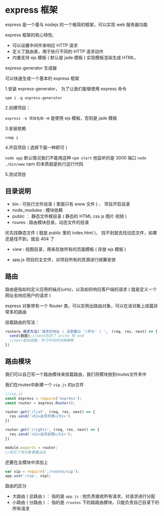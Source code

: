 # express 框架

express 是一个基与 nodejs 的一个极简的框架，可以实现 web 服务器功能

express 框架的核心特性;

- 可以设置中间件来响应 HTTP 请求
- 定义了路由表，用于执行不同的 HTTP 请求动作
- 内置支持 ejs 模板 ( 默认是 jade 模板 ) 实现模板渲染生成 HTML、

express-generator 生成器

可以快速生成一个基本的 express 框架

1.安装 express-generator， 为了让我们能够使用 express 命令

`npm i -g express-generator`

2.创建项目：

`express -e 项目名称` -e 是使用 ejs 模板，否则是 jade 模板

3.安装依赖

`cnmp i`

4.开启项目 ( 选择下面一种即可 )

`node app` 默认情况我们不能用这种
`npm start` 他监听的是 3000 端口
`node ./bin/www` npm 的本质就是执行这行代码

5.测试项目

## 目录说明

- bin : 可执行文件目录 ( 里面只有 www 文件 ) 、 项目开启目录
- node_modules : 模块依赖
- public ： 静态文件根目录 ( 静态的 HTML css js 图片 视频 )
- roures : 路由模块目录，动态文件的目录

优先找静态文件 ( 就是 public 里的 index.html )， 找不到就去找动态文件，如果还是找不到，就会 404 了

- view : 视图目录，用来存放所有的页面模板 ( 存放 ejs 模板 )

- app.js 项目的主文件，对项目所有的资源进行统筹安排

## 路由

路由是指如何定义应用的端点(urls)，以及如何响应客户端的请求 ( 就是定义一个网址去响应用户的请求 )

express 对象带有一个 Router 类，可以实例出路由对象，可以在该对象上挂载非常多的路由

挂载路由的写法：

```js
routere.请求方法('请求的地址 ( 注意要以 ‘/开头’ ) '， (req, res, next) => {
  send(数据);//send包含了 write 和 end
  //next是伪函数，学习中间件时再解释
})
```

## 路由模块

我们可以自己写一个路由模块来挂载路由，我们将模块放到routes文件夹中

我们在routes中新建一个 ```vip.js``` 的js文件

```js
//vip.js
const express = require('express');
const router = express.Router();

router.get('/list', (req, res, next) => {
  res.send('<h1>会员列表</h1>')
})

router.get('/rights', (req, res, next) => {
  res.send('<h1>会员权限</h1>');
})

module.exports = router;
//别忘了将对象暴露出去
```

还要在主模块中添加上

```js
var vip = require('./routes/vip');
app.use('/vip', vip);
```

路由的区分

- 大路由 ( 总路由 ) ： 指的是  ```app.js``` : 他负责接收所有请求，对请求进行分配
- 小路由 ( 分路由 ) ： 指的是  ```/routes``` 下的路路由模块，只能负责自己目录下的所有请求
